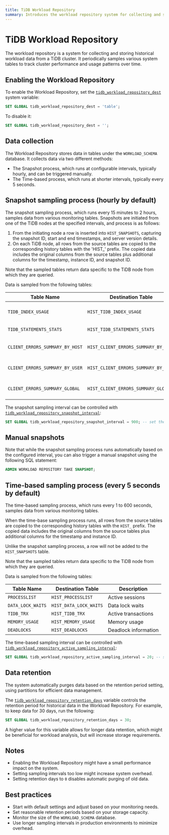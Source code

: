 ```yaml
---
title: TiDB Workload Repository
summary: Introduces the workload repository system for collecting and storing historical workload data from a TiDB cluster.
---
```


# TiDB Workload Repository

The workload repository is a system for collecting and storing historical workload data from a TiDB cluster. It periodically samples various system tables to track cluster performance and usage patterns over time.

## Enabling the Workload Repository

To enable the Workload Repository, set the [`tidb_workload_repository_dest`](/system-variables.md#tidb_workload_repository_dest-new-in-v9.0.0) system variable:

```sql
SET GLOBAL tidb_workload_repository_dest = 'table';
```

To disable it:

```sql
SET GLOBAL tidb_workload_repository_dest = '';
```

## Data collection

The Workload Repository stores data in tables under the `WORKLOAD_SCHEMA` database. It collects data via two different methods:

* The Snapshot process, which runs at configurable intervals, typically hourly, and can be triggered manually.
* The Time-based process, which runs at shorter intervals, typically every 5 seconds.

## Snapshot sampling process (hourly by default)

The snapshot sampling process, which runs every 15 minutes to 2 hours, samples data from various monitoring tables. Snapshots are initiated from one of the TiDB nodes at the specified intervals, and process is as follows:

 1. From the initiating node a row is inserted into `HIST_SNAPSHOTS`, capturing the snapshot ID, start and end timestamps, and server version details.
 2. On each TiDB node, all rows from the source tables are copied to the corresponding history tables with the 'HIST_' prefix. The copied data includes the original columns from the source tables plus additional columns for the timestamp, instance ID, and snapshot ID.

Note that the sampled tables return data specific to the TiDB node from which they are queried.

Data is sampled from the following tables:

| Table Name | Destination Table | Description |
| --- | --- | --- |
| `TIDB_INDEX_USAGE` | `HIST_TIDB_INDEX_USAGE` | Index usage statistics |
| `TIDB_STATEMENTS_STATS` | `HIST_TIDB_STATEMENTS_STATS` | Statement statistics |
| `CLIENT_ERRORS_SUMMARY_BY_HOST` | `HIST_CLIENT_ERRORS_SUMMARY_BY_HOST` | Client error summaries by host |
| `CLIENT_ERRORS_SUMMARY_BY_USER` | `HIST_CLIENT_ERRORS_SUMMARY_BY_USER` | Client error summaries by user |
| `CLIENT_ERRORS_SUMMARY_GLOBAL` | `HIST_CLIENT_ERRORS_SUMMARY_GLOBAL` | Client error summaries by global |

The snapshot sampling interval can be controlled with [`tidb_workload_repository_snapshot_interval`](/system-variables.md#tidb_workload_repository_snapshot_interval-new-in-v9.0.0):

```sql
SET GLOBAL tidb_workload_repository_snapshot_interval = 900; -- set the interval to 15 minutes
```

## Manual snapshots

Note that while the snapshot sampling process runs automatically based on the configured interval, you can also trigger a manual snapshot using the following SQL statement:

```sql
ADMIN WORKLOAD REPOSITORY TAKE SNAPSHOT;
```

## Time-based sampling process (every 5 seconds by default)

The time-based sampling process, which runs every 1 to 600 seconds, samples data from various monitoring tables.

When the time-base sampling process runs, all rows from the source tables are copied to the corresponding history tables with the `HIST_` prefix. The copied data includes the original columns from the source tables plus additional columns for the timestamp and instance ID.

Unlike the snapshot sampling process, a row will not be added to the `HIST_SNAPSHOTS` table.

Note that the sampled tables return data specific to the TiDB node from which they are queried.

Data is sampled from the following tables:

| Table Name | Destination Table | Description |
| --- | --- | --- |
| `PROCESSLIST` | `HIST_PROCESSLIST` | Active sessions |
| `DATA_LOCK_WAITS` | `HIST_DATA_LOCK_WAITS` | Data lock waits |
| `TIDB_TRX` | `HIST_TIDB_TRX` | Active transactions |
| `MEMORY_USAGE` | `HIST_MEMORY_USAGE` | Memory usage |
| `DEADLOCKS` | `HIST_DEADLOCKS` | Deadlock information |

The time-based sampling interval can be controlled with [`tidb_workload_repository_active_sampling_interval`](/system-variables.md#tidb_workload_repository_active_sampling_interval-new-in-v9.0.0):

```sql
SET GLOBAL tidb_workload_repository_active_sampling_interval = 20; -- set the interval to 20 seconds
```

## Data retention

The system automatically purges data based on the retention period setting, using partitions for efficient data management.

The [`tidb_workload_repository_retention_days`](/system-variables.md#tidb_workload_repository_retention_days-new-in-v9.0.0) variable controls the retention period for historical data in the Workload Repository. For example, to keep data for 30 days, run the following:

```sql
SET GLOBAL tidb_workload_repository_retention_days = 30;
```

A higher value for this variable allows for longer data retention, which might be beneficial for workload analysis, but will increase storage requirements.

## Notes

- Enabling the Workload Repository might have a small performance impact on the system.
- Setting sampling intervals too low might increase system overhead.
- Setting retention days to `0` disables automatic purging of old data.

## Best practices

- Start with default settings and adjust based on your monitoring needs.
- Set reasonable retention periods based on your storage capacity.
- Monitor the size of the `WORKLOAD_SCHEMA` database.
- Use longer sampling intervals in production environments to minimize overhead.
